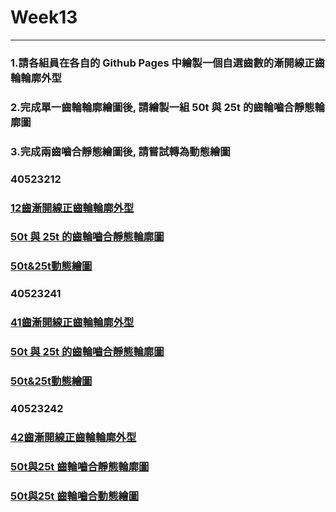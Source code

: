 # Week13

---

### 1.請各組員在各自的 Github Pages 中繪製一個自選齒數的漸開線正齒輪輪廓外型

### 2.完成單一齒輪輪廓繪圖後, 請繪製一組 50t 與 25t 的齒輪嚙合靜態輪廓圖

### 3.完成兩齒嚙合靜態繪圖後, 請嘗試轉為動態繪圖

### 40523212

### [12齒漸開線正齒輪輪廓外型](https://s40523212.github.io/cd2018-1/blog/hui-zhi-jing-tai-zheng-chi-lun.html)

### [50t 與 25t 的齒輪嚙合靜態輪廓圖](https://s40523212.github.io/cd2018-1/blog/hui-zhi-jing-tai-zu-he-zheng-chi-lun.html)

### [50t&25t動態繪圖](https://s40523212.github.io/cd2018-1/blog/hui-zhi-zu-he-zhuan-dong-zheng-chi-lun.html)

### 40523241

### [41齒漸開線正齒輪輪廓外型](https://s40523241.github.io/cd2018/blog/hui-zhi-jing-tai-zheng-chi-lun.html)

### [50t 與 25t 的齒輪嚙合靜態輪廓圖](https://s40523241.github.io/cd2018/blog/hui-zhi-jing-tai-zu-he-zheng-chi-lun.html)

### [50t&25t動態繪圖](https://s40523241.github.io/cd2018/blog/hui-zhi-zu-he-zhuan-dong-zheng-chi-lun.html)

### 40523242

### [42齒漸開線正齒輪輪廓外型](https://s40523242.github.io/cd2018/blog/hui-zhi-jing-tai-zheng-chi-lun.html)

### [50t與25t 齒輪嚙合靜態輪廓圖](https://s40523242.github.io/cd2018/blog/hui-zhi-jing-tai-zu-he-zheng-chi-lun.html)

### [50t與25t 齒輪嚙合動態繪圖](https://s40523242.github.io/cd2018/blog/hui-zhi-zu-he-zhuan-dong-zheng-chi-lun.html)

### 

### 



